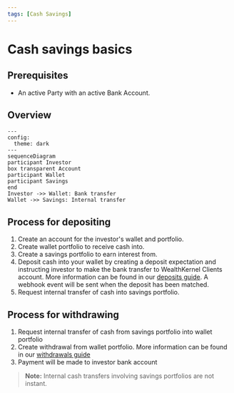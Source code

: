 ```yaml
---
tags: [Cash Savings]
---
```


# Cash savings basics

## Prerequisites

- An active Party with an active Bank Account.

## Overview

```mermaid
---
config:
  theme: dark
---
sequenceDiagram
participant Investor
box transparent Account
participant Wallet
participant Savings
end
Investor ->> Wallet: Bank transfer
Wallet ->> Savings: Internal transfer
```

## Process for depositing
1. Create an account for the investor's wallet and portfolio.
2. Create wallet portfolio to receive cash into.
3. Create a savings portfolio to earn interest from.
4. Deposit cash into your wallet by creating a deposit expectation and instructing investor to make the bank transfer to WealthKernel Clients account. More information can be found in our [deposits guide](docs/guides/100c7af36190b-deposit-basics). A webhook event will be sent when the deposit has been matched.
5. Request internal transfer of cash into savings portfolio.

## Process for withdrawing

1. Request internal transfer of cash from savings portfolio into wallet portfolio
2. Create withdrawal from wallet portfolio. More information can be found in our [withdrawals guide](/docs/guides/8i75b7xiegufv-withdrawals-basics)
3. Payment will be made to investor bank account

> **Note:** Internal cash transfers involving savings portfolios are not instant.